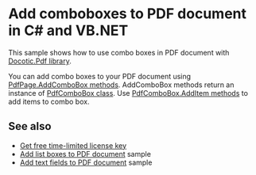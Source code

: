 # Add comboboxes to PDF document in C# and VB.NET
This sample shows how to use combo boxes in PDF document with [Docotic.Pdf library](https://bitmiracle.com/pdf-library/).

You can add combo boxes to your PDF document using [PdfPage.AddComboBox methods](https://bitmiracle.com/pdf-library/help/pdfpage.addcombobox.html).
AddComboBox methods return an instance of [PdfComboBox class](https://bitmiracle.com/pdf-library/help/pdfcombobox.html).
Use [PdfComboBox.AddItem methods](https://bitmiracle.com/pdf-library/help/pdfcombobox.additem.html) to add items to combo box.

## See also
* [Get free time-limited license key](https://bitmiracle.com/pdf-library/download-pdf-library.aspx)
* [Add list boxes to PDF document](/Samples/Forms%20and%20Annotations/Listboxes) sample
* [Add text fields to PDF document](/Samples/Forms%20and%20Annotations/TextFields) sample